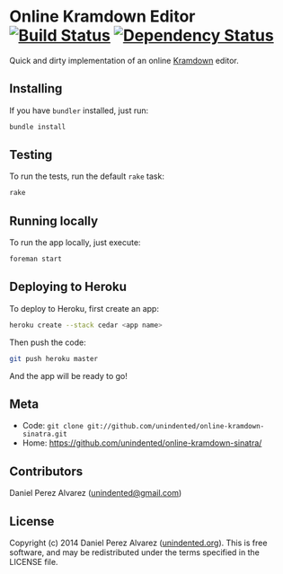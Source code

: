 # Online Kramdown Editor [![Build Status](https://secure.travis-ci.org/unindented/online-kramdown-sinatra.png)](http://travis-ci.org/unindented/online-kramdown-sinatra) [![Dependency Status](https://gemnasium.com/unindented/online-kramdown-sinatra.png)](https://gemnasium.com/unindented/online-kramdown-sinatra)

Quick and dirty implementation of an online [Kramdown](http://kramdown.gettalong.org/) editor.


## Installing

If you have `bundler` installed, just run:

```sh
bundle install
```


## Testing

To run the tests, run the default `rake` task:

```sh
rake
```


## Running locally

To run the app locally, just execute:

```sh
foreman start
```


## Deploying to Heroku

To deploy to Heroku, first create an app:

```sh
heroku create --stack cedar <app name>
```

Then push the code:

```sh
git push heroku master
```

And the app will be ready to go!


## Meta

* Code: `git clone git://github.com/unindented/online-kramdown-sinatra.git`
* Home: <https://github.com/unindented/online-kramdown-sinatra/>

## Contributors

Daniel Perez Alvarez ([unindented@gmail.com](mailto:unindented@gmail.com))

## License

Copyright (c) 2014 Daniel Perez Alvarez ([unindented.org](https://unindented.org/)). This is free software, and may be redistributed under the terms specified in the LICENSE file.
